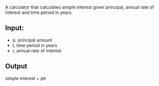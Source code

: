A calculator that calculates simple interest given principal, annual rate of interest and time period in years.

## Input:
   * p, principal amount
   * t, time period in years
   * r, annual rate of interest

## Output
   simple interest = p*t*r
